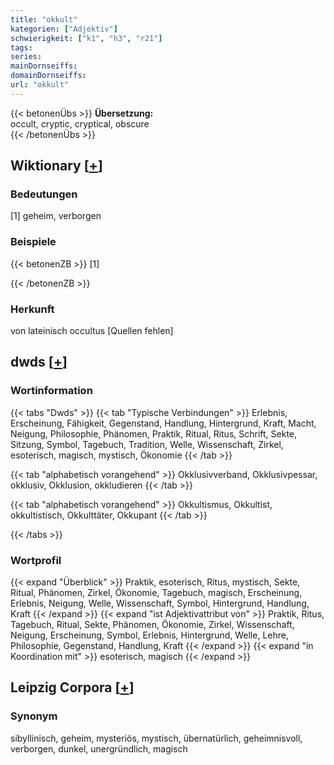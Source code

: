 ```yaml
---
title: "okkult"
kategorien: ["Adjektiv"]
schwierigkeit: ["k1", "h3", "r21"]
tags:
series:
mainDornseiffs:
domainDornseiffs:
url: "okkult"
---
```


{{< betonenÜbs >}}
**Übersetzung:**  
occult, cryptic, cryptical, obscure  
{{< /betonenÜbs >}}

## Wiktionary [[+](https://de.wiktionary.org/wiki/okkult)]

### Bedeutungen
[1] geheim, verborgen  

### Beispiele
{{< betonenZB >}}
[1]  

{{< /betonenZB >}}
### Herkunft
von lateinisch occultus [Quellen fehlen]  



## dwds [[+](https://www.dwds.de/wb/okkult)]

### Wortinformation
{{< tabs "Dwds" >}}
{{< tab "Typische Verbindungen" >}}
Erlebnis, Erscheinung, Fähigkeit, Gegenstand, Handlung, Hintergrund, Kraft, Macht, Neigung, Philosophie, Phänomen, Praktik, Ritual, Ritus, Schrift, Sekte, Sitzung, Symbol, Tagebuch, Tradition, Welle, Wissenschaft, Zirkel, esoterisch, magisch, mystisch, Ökonomie
{{< /tab >}}

{{< tab "alphabetisch vorangehend" >}}
Okklusivverband, Okklusivpessar, okklusiv, Okklusion, okkludieren
{{< /tab >}}

{{< tab "alphabetisch vorangehend" >}}
Okkultismus, Okkultist, okkultistisch, Okkulttäter, Okkupant
{{< /tab >}}

{{< /tabs >}}

### Wortprofil
{{< expand "Überblick" >}} Praktik, esoterisch, Ritus, mystisch, Sekte, Ritual, Phänomen, Zirkel, Ökonomie, Tagebuch, magisch, Erscheinung, Erlebnis, Neigung, Welle, Wissenschaft, Symbol, Hintergrund, Handlung, Kraft {{< /expand >}}
{{< expand "ist Adjektivattribut von" >}} Praktik, Ritus, Tagebuch, Ritual, Sekte, Phänomen, Ökonomie, Zirkel, Wissenschaft, Neigung, Erscheinung, Symbol, Erlebnis, Hintergrund, Welle, Lehre, Philosophie, Gegenstand, Handlung, Kraft {{< /expand >}}
{{< expand "in Koordination mit" >}} esoterisch, magisch {{< /expand >}}

## Leipzig Corpora [[+](https://corpora.uni-leipzig.de/en/res?word=okkult&corpusId=deu_newscrawl-public_2018)]


### Synonym
sibyllinisch, geheim, mysteriös, mystisch, übernatürlich, geheimnisvoll, verborgen, dunkel, unergründlich, magisch

